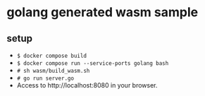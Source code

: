 # golang generated wasm sample

## setup
- `$ docker compose build`
- `$ docker compose run --service-ports golang bash`
- `# sh wasm/build_wasm.sh`
- `# go run server.go`
- Access to http://localhost:8080 in your browser.
